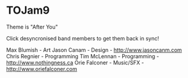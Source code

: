 TOJam9
======

Theme is "After You"

Click desyncronised band members to get them back in sync!

Max Blumish - Art
Jason Canam - Design - http://www.jasoncanm.com
Chris Regnier - Programming
Tim McLennan - Programming - http://www.nothingness.ca
Orie Falconer - Music/SFX - http://www.oriefalconer.com
